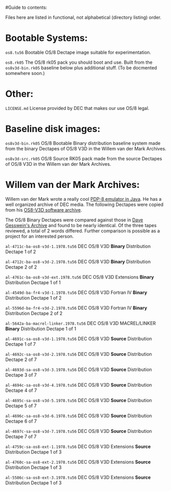 #Guide to contents:

Files here are listed in functional, not alphabetical (directory listing) order.

# Bootable Systems:

`os8.tu56` Bootable OS/8 Dectape image suitable for experimentation.

`os8.rk05` The OS/8 rk05 pack you should boot and use.  Built from the `os8v3d-bin.rk05` baseline below plus additional stuff. (To be docmented somewhere soon.)

# Other:

`LICENSE.md`	License provided by DEC that makes our use OS/8 legal.

# Baseline disk images:

`os8v3d-bin.rk05`	OS/8 Bootable Binary distribution baseline system made from the binary Dectapes of OS/8 V3D in the Willem van der Mark Archives.

`os8v3d-src.rk05`	OS/8 Source RK05 pack made from the source Dectapes of OS/8 V3D in the Willem van der Mark Archives. 

# Willem van der Mark Archives:

Willem van der Mark wrote a really cool [PDP-8 emulator in Java](http://vandermark.ch/pdp8/index.php).  He has a well organized archive of DEC media.  The following Dectapes were copied from his [OS8-V3D software archive](http://vandermark.ch/pdp8/index.php?n=OS8.OS8-V3D).

The OS/8 Binary Dectapes were compared against those in [Dave Gesswein's Archive](http://www.pdp8online.com/images/images/misc_dectapes.shtml) and found to be nearly identical.  Of the three tapes reviewed, a total of 2 words differed. Further comparison is possible as a project for an interested person.

`al-4711c-ba-os8-v3d-1.1978.tu56`   DEC OS/8 V3D **Binary** Distribution Dectape 1 of 2

`al-4712c-ba-os8-v3d-2.1978.tu56`   DEC OS/8 V3D **Binary** Distribution Dectape 2 of 2

`al-4761c-ba-os8-v3d-ext.1978.tu56`   DEC OS/8 V3D Extensions **Binary** Distribution Dectape 1 of 1

`al-4549d-ba-fr4-v3d-1.1978.tu56`   DEC OS/8 V3D Fortran IV **Binary** Distribution Dectape 1 of 2

`al-5596d-ba-fr4-v3d-2.1978.tu56`   DEC OS/8 V3D Fortran IV **Binary** Distribution Dectape 2 of 2

`al-5642a-ba-macrel-linker.1978.tu56`   DEC OS/8 V3D MACREL/LINKER **Binary** Distribution Dectape 1 of 1

`al-4691c-sa-os8-v3d-1.1978.tu56`   DEC OS/8 V3D **Source** Distribution Dectape 1 of 7

`al-4692c-sa-os8-v3d-2.1978.tu56`   DEC OS/8 V3D **Source** Distribution Dectape 2 of 7

`al-4693d-sa-os8-v3d-3.1978.tu56`   DEC OS/8 V3D **Source** Distribution Dectape 3 of 7

`al-4694c-sa-os8-v3d-4.1978.tu56`   DEC OS/8 V3D **Source** Distribution Dectape 4 of 7

`al-4695c-sa-os8-v3d-5.1978.tu56`   DEC OS/8 V3D **Source** Distribution Dectape 5 of 7

`al-4696c-sa-os8-v3d-6.1978.tu56`   DEC OS/8 V3D **Source** Distribution Dectape 6 of 7

`al-4697c-sa-os8-v3d-7.1978.tu56`   DEC OS/8 V3D **Source** Distribution Dectape 7 of 7

`al-4759c-sa-os8-ext-1.1978.tu56`   DEC OS/8 V3D Extensions **Source** Distribution Dectape 1 of 3

`al-4760c-sa-os8-ext-2.1978.tu56`   DEC OS/8 V3D Extensions **Source** Distribution Dectape 1 of 3

`al-5586c-sa-os8-ext-3.1978.tu56`   DEC OS/8 V3D Extensions **Source** Distribution Dectape 1 of 3
